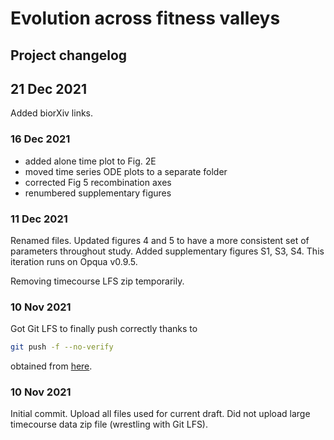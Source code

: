 
# Evolution across fitness valleys
## Project changelog

## 21 Dec 2021
Added biorXiv links.

### 16 Dec 2021
- added alone time plot to Fig. 2E
- moved time series ODE plots to a separate folder
- corrected Fig 5 recombination axes
- renumbered supplementary figures

### 11 Dec 2021
Renamed files. Updated figures 4 and 5 to have a more consistent set of
parameters throughout study. Added supplementary figures S1, S3, S4.
This iteration runs on Opqua v0.9.5.

Removing timecourse LFS zip temporarily.

### 10 Nov 2021
Got Git LFS to finally push correctly thanks to
```bash
git push -f --no-verify
```
obtained from [here](https://stackoverflow.com/questions/57715457/git-lfs-files-not-pushing-to-remote-repo).

### 10 Nov 2021
Initial commit. Upload all files used for current draft. Did not upload
large timecourse data zip file (wrestling with Git LFS).
